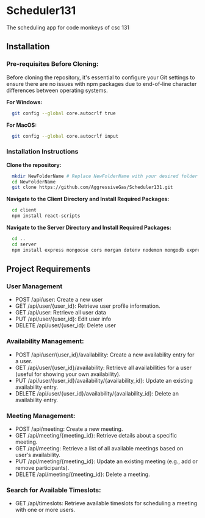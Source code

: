 
# Scheduler131

The scheduling app for code monkeys of csc 131



## Installation

### Pre-requisites Before     Cloning:                                                             
Before cloning the repository, it's essential to configure your Git settings to ensure there are no issues with npm packages due to end-of-line character differences between operating systems.

**For Windows:**

```bash
  git config --global core.autocrlf true
```
    
**For MacOS:**

```bash
  git config --global core.autocrlf input
```

### Installation Instructions

**Clone the repository:**

```bash
  mkdir NewFolderName # Replace NewFolderName with your desired folder name.
  cd NewFolderName
  git clone https://github.com/AggressiveGas/Scheduler131.git
```
**Navigate to the Client Directory and Install Required Packages:**
```bash
  cd client
  npm install react-scripts
```

**Navigate to the Server Directory and Install Required Packages:**
```bash
  cd ..
  cd server
  npm install express mongoose cors morgan dotenv nodemon mongodb express-async-handler 

```

## Project Requirements

### User Management

- POST /api/user: Create a new user
- GET /api/user/{user_id}: Retrieve user profile information.
- GET /api/user: Retrieve all user data
- PUT /api/user/{user_id}: Edit user info
- DELETE /api/user/{user_id}: Delete user

### Availability Management:

- POST /api/user/{user_id}/availability: Create a new availability entry for a user.
- GET /api/user/{user_id}/availability: Retrieve all availabilities for a user (useful for showing your own availability).
- PUT /api/user/{user_id}/availability/{availability_id}: Update an existing availability entry.
- DELETE /api/user/{user_id}/availability/{availability_id}: Delete an availability entry.

### Meeting Management:

- POST /api/meeting: Create a new meeting.
- GET /api/meeting/{meeting_id}: Retrieve details about a specific meeting.
- GET /api/meeting: Retrieve a list of all available meetings based on user's availability.
- PUT /api/meeting/{meeting_id}: Update an existing meeting (e.g., add or remove participants).
- DELETE /api/meeting/{meeting_id}: Delete a meeting.

### Search for Available Timeslots:
- GET /api/timeslots: Retrieve available timeslots for scheduling a meeting with one or more users.

